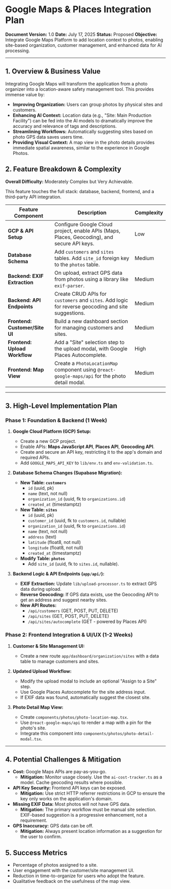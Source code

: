 # Google Maps & Places Integration Plan

**Document Version:** 1.0
**Date:** July 17, 2025
**Status:** Proposed
**Objective:** Integrate Google Maps Platform to add location context to photos, enabling site-based organization, customer management, and enhanced data for AI processing.

---

## 1. Overview & Business Value

Integrating Google Maps will transform the application from a photo organizer into a location-aware safety management tool. This provides immense value by:

-   **Improving Organization:** Users can group photos by physical sites and customers.
-   **Enhancing AI Context:** Location data (e.g., "Site: Main Production Facility") can be fed into the AI models to dramatically improve the accuracy and relevance of tags and descriptions.
-   **Streamlining Workflows:** Automatically suggesting sites based on photo GPS data saves users time.
-   **Providing Visual Context:** A map view in the photo details provides immediate spatial awareness, similar to the experience in Google Photos.

## 2. Feature Breakdown & Complexity

**Overall Difficulty:** Moderately Complex but Very Achievable.

This feature touches the full stack: database, backend, frontend, and a third-party API integration.

| Feature Component                 | Description                                                                                                | Complexity |
| --------------------------------- | ---------------------------------------------------------------------------------------------------------- | ---------- |
| **GCP & API Setup**               | Configure Google Cloud project, enable APIs (Maps, Places, Geocoding), and secure API keys.                | Low        |
| **Database Schema**               | Add `customers` and `sites` tables. Add `site_id` foreign key to the `photos` table.                       | Medium     |
| **Backend: EXIF Extraction**      | On upload, extract GPS data from photos using a library like `exif-parser`.                                | Medium     |
| **Backend: API Endpoints**        | Create CRUD APIs for `customers` and `sites`. Add logic for reverse geocoding and site suggestions.        | Medium     |
| **Frontend: Customer/Site UI**    | Build a new dashboard section for managing customers and sites.                                            | Medium     |
| **Frontend: Upload Workflow**     | Add a "Site" selection step to the upload modal, with Google Places Autocomplete.                          | High       |
| **Frontend: Map View**            | Create a `PhotoLocationMap` component using `@react-google-maps/api` for the photo detail modal.           | Medium     |

---

## 3. High-Level Implementation Plan

### **Phase 1: Foundation & Backend (1 Week)**

1.  **Google Cloud Platform (GCP) Setup:**
    *   Create a new GCP project.
    *   Enable APIs: **Maps JavaScript API**, **Places API**, **Geocoding API**.
    *   Create and secure an API key, restricting it to the app's domain and required APIs.
    *   Add `GOOGLE_MAPS_API_KEY` to `lib/env.ts` and `env-validation.ts`.

2.  **Database Schema Changes (Supabase Migration):**
    *   **New Table: `customers`**
        *   `id` (uuid, pk)
        *   `name` (text, not null)
        *   `organization_id` (uuid, fk to `organizations.id`)
        *   `created_at` (timestamptz)
    *   **New Table: `sites`**
        *   `id` (uuid, pk)
        *   `customer_id` (uuid, fk to `customers.id`, nullable)
        *   `organization_id` (uuid, fk to `organizations.id`)
        *   `name` (text, not null)
        *   `address` (text)
        *   `latitude` (float8, not null)
        *   `longitude` (float8, not null)
        *   `created_at` (timestamptz)
    *   **Modify Table: `photos`**
        *   Add `site_id` (uuid, fk to `sites.id`, nullable).

3.  **Backend Logic & API Endpoints (`app/api/`):**
    *   **EXIF Extraction:** Update `lib/upload-processor.ts` to extract GPS data during upload.
    *   **Reverse Geocoding:** If GPS data exists, use the Geocoding API to get an address and suggest nearby sites.
    *   **New API Routes:**
        *   `/api/customers` (GET, POST, PUT, DELETE)
        *   `/api/sites` (GET, POST, PUT, DELETE)
        *   `/api/sites/autocomplete` (GET - powered by Places API)

### **Phase 2: Frontend Integration & UI/UX (1-2 Weeks)**

1.  **Customer & Site Management UI:**
    *   Create a new route `app/dashboard/organization/sites` with a data table to manage customers and sites.

2.  **Updated Upload Workflow:**
    *   Modify the upload modal to include an optional "Assign to a Site" step.
    *   Use Google Places Autocomplete for the site address input.
    *   If EXIF data was found, automatically suggest the closest site.

3.  **Photo Detail Map View:**
    *   Create `components/photos/photo-location-map.tsx`.
    *   Use `@react-google-maps/api` to render a map with a pin for the photo's site.
    *   Integrate this component into `components/photos/photo-detail-modal.tsx`.

---

## 4. Potential Challenges & Mitigation

-   **Cost:** Google Maps APIs are pay-as-you-go.
    -   **Mitigation:** Monitor usage closely. Use the `ai-cost-tracker.ts` as a model. Cache geocoding results where possible.
-   **API Key Security:** Frontend API keys can be exposed.
    -   **Mitigation:** Use strict HTTP referrer restrictions in GCP to ensure the key only works on the application's domain.
-   **Missing EXIF Data:** Most photos will not have GPS data.
    -   **Mitigation:** The primary workflow must be manual site selection. EXIF-based suggestion is a progressive enhancement, not a requirement.
-   **GPS Inaccuracy:** GPS data can be off.
    -   **Mitigation:** Always present location information as a suggestion for the user to confirm.

## 5. Success Metrics

-   Percentage of photos assigned to a site.
-   User engagement with the customer/site management UI.
-   Reduction in time-to-organize for users who adopt the feature.
-   Qualitative feedback on the usefulness of the map view.
